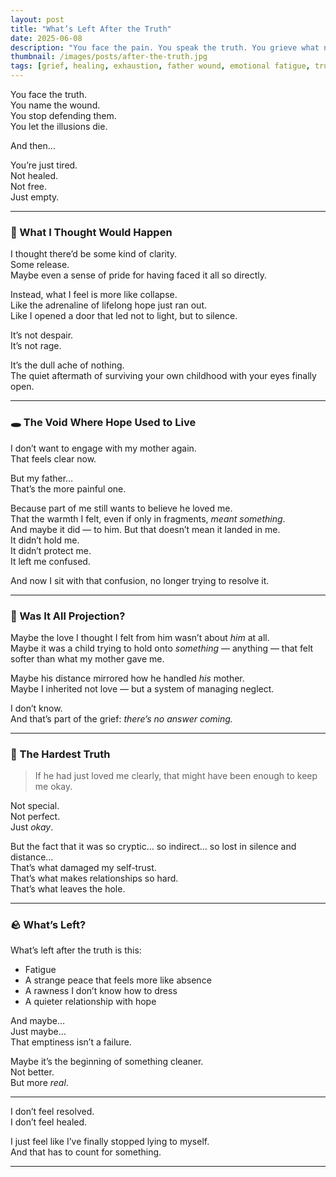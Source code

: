 ```yaml
---
layout: post
title: "What’s Left After the Truth"
date: 2025-06-08
description: "You face the pain. You speak the truth. You grieve what never was. And then... you’re just tired. Not healed. Not free. Just empty."
thumbnail: /images/posts/after-the-truth.jpg
tags: [grief, healing, exhaustion, father wound, emotional fatigue, truth, numbness]
---
```


You face the truth.  
You name the wound.  
You stop defending them.  
You let the illusions die.

And then…

You’re just tired.  
Not healed.  
Not free.  
Just empty.

---

### 🧱 What I Thought Would Happen

I thought there’d be some kind of clarity.  
Some release.  
Maybe even a sense of pride for having faced it all so directly.

Instead, what I feel is more like collapse.  
Like the adrenaline of lifelong hope just ran out.  
Like I opened a door that led not to light, but to silence.

It’s not despair.  
It’s not rage.

It’s the dull ache of nothing.  
The quiet aftermath of surviving your own childhood with your eyes finally open.

---

### 🕳 The Void Where Hope Used to Live

I don’t want to engage with my mother again.  
That feels clear now.

But my father…  
That’s the more painful one.

Because part of me still wants to believe he loved me.  
That the warmth I felt, even if only in fragments, *meant something*.  
And maybe it did — to him. But that doesn’t mean it landed in me.  
It didn’t hold me.  
It didn’t protect me.  
It left me confused.

And now I sit with that confusion, no longer trying to resolve it.

---

### 🧠 Was It All Projection?

Maybe the love I thought I felt from him wasn’t about *him* at all.  
Maybe it was a child trying to hold onto *something* — anything — that felt softer than what my mother gave me.

Maybe his distance mirrored how he handled *his* mother.  
Maybe I inherited not love — but a system of managing neglect.

I don’t know.  
And that’s part of the grief: *there’s no answer coming.*

---

### 💬 The Hardest Truth

> If he had just loved me clearly, that might have been enough to keep me okay.

Not special.  
Not perfect.  
Just *okay*.

But the fact that it was so cryptic… so indirect… so lost in silence and distance…  
That’s what damaged my self-trust.  
That’s what makes relationships so hard.  
That’s what leaves the hole.

---

### 🪨 What’s Left?

What’s left after the truth is this:

- Fatigue  
- A strange peace that feels more like absence  
- A rawness I don’t know how to dress  
- A quieter relationship with hope

And maybe…  
Just maybe…  
That emptiness isn’t a failure.

Maybe it’s the beginning of something cleaner.  
Not better.  
But more *real*.

---

I don’t feel resolved.  
I don’t feel healed.

I just feel like I’ve finally stopped lying to myself.  
And that has to count for something.


---
